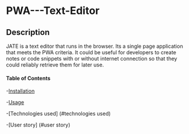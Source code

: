 # PWA---Text-Editor
## Description
JATE is a text editor that runs in the browser. Its a single page application that meets the PWA criteria. It could be useful for developers to create notes or code snippets with or without internet connection so that they could reliably retrieve them for later use.

#### Table of Contents

-[Installation](#installation)

-[Usage](#usage)

-[Technologies used] (#technologies used)

-[User story] (#user story)
